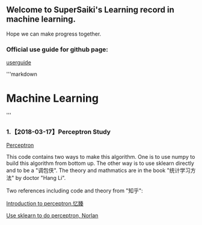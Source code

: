 ## Welcome to SuperSaiki's Learning record in machine learning.

Hope we can make progress together. 

### Official use guide for github page:

[userguide](https://github.com/SuperSaiki/SuperSaiki.github.io/blob/master/Official%20direction%20for%20use)

'''markdown
# Machine Learning
'''

### 1.【2018-03-17】Perceptron Study

[Perceptron](https://github.com/SuperSaiki/Saiki/blob/master/perceptron.py)

This code contains two ways to make this algorithm. One is to use numpy to build this algorithm from bottom up. The other way is to use sklearn directly and to be a "调包侠". The theory and mathmatics are in the book "统计学习方法" by doctor "Hang Li".

Two references including code and theory from "知乎":

[Introduction to perceptron,忆臻](https://zhuanlan.zhihu.com/p/25880406)

[Use sklearn to do perceptron, Norlan](https://zhuanlan.zhihu.com/p/27152953)
